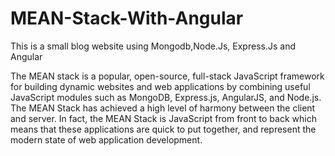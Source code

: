 # MEAN-Stack-With-Angular

This is a small blog website using Mongodb,Node.Js, Express.Js and Angular

The MEAN stack is a popular, open-source, full-stack JavaScript framework for building dynamic websites and web applications by combining useful JavaScript modules such as MongoDB, Express.js, AngularJS, and Node.js. The MEAN Stack has achieved a high level of harmony between the client and server. In fact, the MEAN Stack is JavaScript from front to back which means that these applications are quick to put together, and represent the modern state of web application development.
